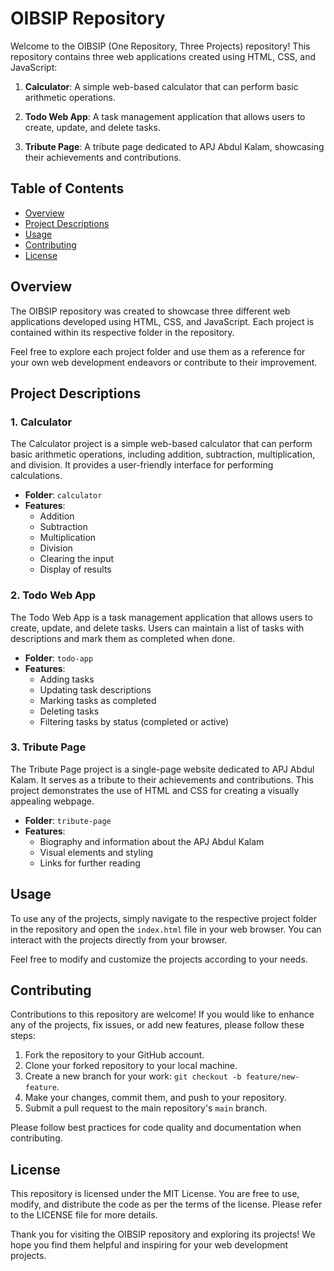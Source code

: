 # OIBSIP Repository


Welcome to the OIBSIP (One Repository, Three Projects) repository! This repository contains three web applications created using HTML, CSS, and JavaScript:

1. **Calculator**: A simple web-based calculator that can perform basic arithmetic operations.

2. **Todo Web App**: A task management application that allows users to create, update, and delete tasks.

3. **Tribute Page**: A tribute page dedicated to APJ Abdul Kalam, showcasing their achievements and contributions.

## Table of Contents

- [Overview](#overview)
- [Project Descriptions](#project-descriptions)
- [Usage](#usage)
- [Contributing](#contributing)
- [License](#license)

## Overview

The OIBSIP repository was created to showcase three different web applications developed using HTML, CSS, and JavaScript. Each project is contained within its respective folder in the repository.

Feel free to explore each project folder and use them as a reference for your own web development endeavors or contribute to their improvement.

## Project Descriptions

### 1. Calculator

The Calculator project is a simple web-based calculator that can perform basic arithmetic operations, including addition, subtraction, multiplication, and division. It provides a user-friendly interface for performing calculations.

- **Folder**: `calculator`
- **Features**:
  - Addition
  - Subtraction
  - Multiplication
  - Division
  - Clearing the input
  - Display of results

### 2. Todo Web App

The Todo Web App is a task management application that allows users to create, update, and delete tasks. Users can maintain a list of tasks with descriptions and mark them as completed when done.

- **Folder**: `todo-app`
- **Features**:
  - Adding tasks
  - Updating task descriptions
  - Marking tasks as completed
  - Deleting tasks
  - Filtering tasks by status (completed or active)

### 3. Tribute Page

The Tribute Page project is a single-page website dedicated to APJ Abdul Kalam. It serves as a tribute to their achievements and contributions. This project demonstrates the use of HTML and CSS for creating a visually appealing webpage.

- **Folder**: `tribute-page`
- **Features**:
  - Biography and information about the APJ Abdul Kalam
  - Visual elements and styling
  - Links for further reading

## Usage

To use any of the projects, simply navigate to the respective project folder in the repository and open the `index.html` file in your web browser. You can interact with the projects directly from your browser.

Feel free to modify and customize the projects according to your needs.

## Contributing

Contributions to this repository are welcome! If you would like to enhance any of the projects, fix issues, or add new features, please follow these steps:

1. Fork the repository to your GitHub account.
2. Clone your forked repository to your local machine.
3. Create a new branch for your work: `git checkout -b feature/new-feature`.
4. Make your changes, commit them, and push to your repository.
5. Submit a pull request to the main repository's `main` branch.

Please follow best practices for code quality and documentation when contributing.

## License

This repository is licensed under the MIT License. You are free to use, modify, and distribute the code as per the terms of the license. Please refer to the LICENSE file for more details.

Thank you for visiting the OIBSIP repository and exploring its projects! We hope you find them helpful and inspiring for your web development projects.
